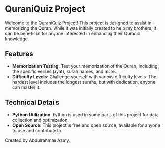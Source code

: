 # QuraniQuiz Project

Welcome to the QuraniQuiz Project! This project is designed to assist in memorizing the Quran. While it was initially created to help my brothers, it can be beneficial for anyone interested in enhancing their Quranic knowledge.

## Features

- **Memorization Testing**: Test your memorization of the Quran, including the specific verses (ayat), surah names, and more.
- **Difficulty Levels**: Challenge yourself with various difficulty levels. The hardest level includes the longest surahs, but with dedication, anyone can master it.

## Technical Details

- **Python Utilization**: Python is used in some parts of this project for data collection and optimization.
- **Open Source**: This project is free and open source, available for anyone to use and contribute to.

Created by Abdulrahman Azmy.